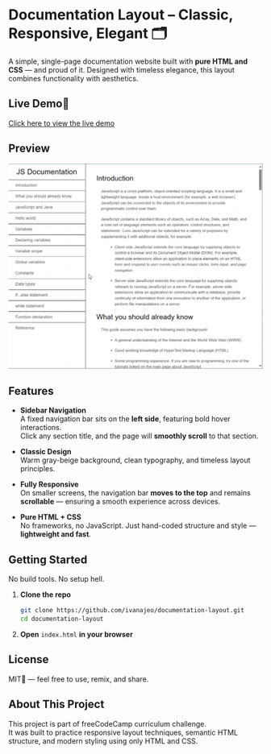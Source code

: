 # Documentation Layout – Classic, Responsive, Elegant 🗂️
A simple, single-page documentation website built with **pure HTML and CSS** — and proud of it. 
Designed with timeless elegance, this layout combines functionality with aesthetics.

## Live Demo🚀
[Click here to view the live demo](https://documentation-layout.vercel.app/)

## Preview
<img src="./images/preview/documentation-layout-preview.gif" width="550"/>

## Features

- **Sidebar Navigation**  
  A fixed navigation bar sits on the **left side**, featuring bold hover interactions.  
  Click any section title, and the page will **smoothly scroll** to that section.

- **Classic Design**  
  Warm gray-beige background, clean typography, and timeless layout principles.

- **Fully Responsive**  
  On smaller screens, the navigation bar **moves to the top** and remains **scrollable** — ensuring a smooth experience across devices.

- **Pure HTML + CSS**  
  No frameworks, no JavaScript. Just hand-coded structure and style — **lightweight and fast**.
  
## Getting Started
   No build tools. No setup hell.
1. **Clone the repo**  
   ```bash
   git clone https://github.com/ivanajeo/documentation-layout.git
   cd documentation-layout
   ```
2. **Open** `index.html` **in your browser** <br />

## License
MIT📜 — feel free to use, remix, and share.

## About This Project
This project is part of freeCodeCamp curriculum challenge. <br />
It was built to practice responsive layout techniques, semantic HTML structure, and modern styling using only HTML and CSS.
